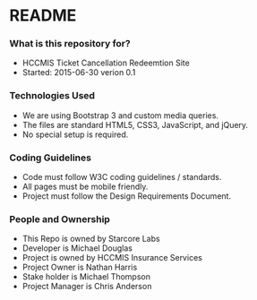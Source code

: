 # README

### What is this repository for?
* HCCMIS Ticket Cancellation Redeemtion Site
* Started: 2015-06-30 verion 0.1

### Technologies Used
* We are using Bootstrap 3 and custom media queries.
* The files are standard HTML5, CSS3, JavaScript, and jQuery.
* No special setup is required.

### Coding Guidelines
* Code must follow W3C coding guidelines / standards.
* All pages must be mobile friendly.
* Project must follow the Design Requirements Document.

### People and Ownership
* This Repo is owned by Starcore Labs
* Developer is Michael Douglas
* Project is owned by HCCMIS Insurance Services
* Project Owner is Nathan Harris
* Stake holder is Michael Thompson
* Project Manager is Chris Anderson
